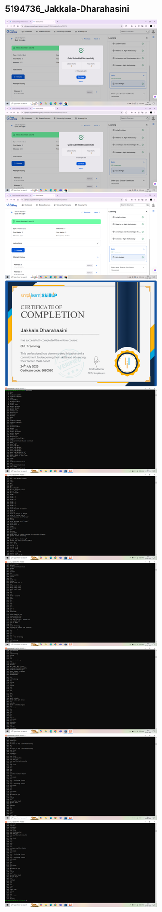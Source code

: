 # 5194736_Jakkala-Dharahasini
<html>
<head>
</head>
<body>
<img src="https://github.com/JakkalaDharahasini/5194736_Jakkala-Dharahasini/blob/main/SDLC/Screenshot%20(21).png" alt="image"/>
<img src="https://github.com/JakkalaDharahasini/5194736_Jakkala-Dharahasini/blob/main/SDLC/Screenshot%20(22).png" alt="image"/>
<img src="https://github.com/JakkalaDharahasini/5194736_Jakkala-Dharahasini/blob/main/SDLC/Screenshot%20(23).png" alt="image"/>
<img src="https://github.com/JakkalaDharahasini/5194736_Jakkala-Dharahasini/blob/main/GIT/week-2%20assignment/5194736_Jakkala%20Dharahasini.png" alt="image"/>
<img src="https://github.com/JakkalaDharahasini/5194736_Jakkala-Dharahasini/blob/main/Linux/Assignment-%201/Screenshot%20(27).png" alt="image"/>
<img src="https://github.com/JakkalaDharahasini/5194736_Jakkala-Dharahasini/blob/main/Linux/Assignment-%201/Screenshot%20(28).png" alt="image"/>
<img src="https://github.com/JakkalaDharahasini/5194736_Jakkala-Dharahasini/blob/main/Linux/Assignment-%201/Screenshot%20(29).png" alt="image"/>
<img src="https://github.com/JakkalaDharahasini/5194736_Jakkala-Dharahasini/blob/main/Linux/Assignment-%201/Screenshot%20(30).png" alt="image"/>
<img src="https://github.com/JakkalaDharahasini/5194736_Jakkala-Dharahasini/blob/main/Linux/Assignment-%201/Screenshot%20(31).png" alt="image"/>
<img src="https://github.com/JakkalaDharahasini/5194736_Jakkala-Dharahasini/blob/main/Linux/Assignment-%201/Screenshot%20(32).png" alt="image"/>
</body>
</html>

